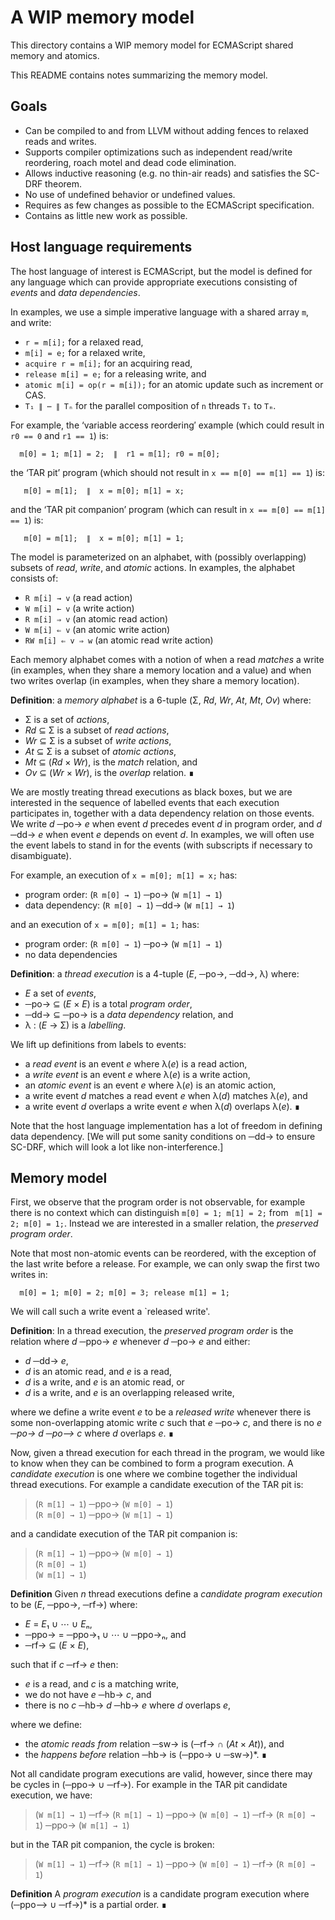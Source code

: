# A WIP memory model

This directory contains a WIP memory model for ECMAScript shared memory and atomics.

This README contains notes summarizing the memory model.

## Goals

* Can be compiled to and from LLVM without adding fences to relaxed reads and writes.
* Supports compiler optimizations such as independent read/write reordering, roach motel and dead code elimination.
* Allows inductive reasoning (e.g. no thin-air reads) and satisfies the SC-DRF theorem.
* No use of undefined behavior or undefined values.
* Requires as few changes as possible to the ECMAScript specification.
* Contains as little new work as possible.

## Host language requirements

The host language of interest is ECMAScript, but the model is defined for
any language which can provide appropriate executions consisting of
*events* and *data dependencies*.

In examples, we use a simple imperative language with a shared array `m`, and write:

* `r = m[i];` for a relaxed read,
* `m[i] = e;` for a relaxed write,
* `acquire r = m[i];` for an acquiring read,
* `release m[i] = e;` for a releasing write, and
* `atomic m[i] = op(r = m[i]);` for an atomic update such as increment or CAS.
* `T₁ ∥ ⋯ ∥ Tₙ` for the parallel composition of `n` threads `T₁` to `Tₘ`.

For example, the ‘variable access reordering′ example (which could result in `r0 == 0` and `r1 == 1`) is:
```
  m[0] = 1; m[1] = 2;  ∥  r1 = m[1]; r0 = m[0];
```
the ‘TAR pit’ program (which should not result in `x == m[0] == m[1] == 1`) is:
```
   m[0] = m[1];  ∥  x = m[0]; m[1] = x;
```
and the ‘TAR pit companion’ program (which can result in `x == m[0] == m[1] == 1`) is:
```
   m[0] = m[1];  ∥  x = m[0]; m[1] = 1;
```

The model is parameterized on an alphabet, with (possibly overlapping) subsets of *read*,
*write*, and *atomic* actions. In examples, the alphabet consists of:

* `R m[i] → v` (a read action)
* `W m[i] ← v` (a write action)
* `R m[i] ⇒ v` (an atomic read action)
* `W m[i] ⇐ v` (an atomic write action)
* `RW m[i] ⇐ v ⇒ w` (an atomic read write action)

Each memory alphabet comes with a notion of when a read *matches* a write
(in examples, when they share a memory location and a value) and when
two writes overlap (in examples, when they share a memory location).

**Definition**: a *memory alphabet* is a 6-tuple (Σ, *Rd*, *Wr*, *At*, *Mt*, *Ov*) where:
* Σ is a set of *actions*,
* *Rd* ⊆ Σ is a subset of *read actions*,
* *Wr* ⊆ Σ is a subset of *write actions*,
* *At* ⊆ Σ is a subset of *atomic actions*,
* *Mt* ⊆ (*Rd* × *Wr*), is the *match* relation, and
* *Ov* ⊆ (*Wr* × *Wr*), is the *overlap* relation. ∎

We are mostly treating thread executions as black boxes, but we are
interested in the sequence of labelled events that each execution
participates in, together with a data dependency relation on those
events.  We write *d* ─po→ *e* when event *d* precedes event *d* in
program order, and *d* ─dd→ *e* when event *e* depends on event *d*.
In examples, we will often use the event labels to stand in for the events
(with subscripts if necessary to disambiguate).

For example, an execution of `x = m[0]; m[1] = x;` has:

* program order: (`R m[0] → 1`) ─po→ (`W m[1] → 1`) 
* data dependency: (`R m[0] → 1`) ─dd→ (`W m[1] → 1`) 

and an execution of `x = m[0]; m[1] = 1;` has:

* program order: (`R m[0] → 1`) ─po→ (`W m[1] → 1`) 
* no data dependencies

**Definition**: a *thread execution* is a 4-tuple (*E*, ─po→, ─dd→, λ) where:

* *E* a set of *events*,
* ─po→ ⊆ (*E* × *E*) is a total *program order*,
* ─dd→ ⊆ ─po→ is a *data dependency* relation, and
* λ : (*E* → Σ) is a *labelling*.

We lift up definitions from labels to events:

* a *read event* is an event *e* where λ(*e*) is a read action,
* a *write event* is an event *e* where λ(*e*) is a write action,
* an *atomic event* is an event *e* where λ(*e*) is an atomic action,
* a write event *d* matches a read event *e* when λ(*d*) matches λ(*e*), and
* a write event *d* overlaps a write event *e* when λ(*d*) overlaps λ(*e*). ∎

Note that the host language implementation has a lot of freedom in defining data dependency.
[We will put some sanity conditions on ─dd→ to ensure SC-DRF, which will look
a lot like non-interference.]

## Memory model

First, we observe that the program order is not observable, for example there is no
context which can distinguish `m[0] = 1; m[1] = 2;` from ` m[1] = 2; m[0] = 1;`.
Instead we are interested in a smaller relation, the *preserved program order*.

Note that most non-atomic events can be reordered, with the exception of the
last write before a release. For example, we can only swap the first two writes
in:
```
  m[0] = 1; m[0] = 2; m[0] = 3; release m[1] = 1;
```
We will call such a write event a `released write'.

**Definition**: In a thread execution, the *preserved program order* is the relation
where *d* ─ppo→ *e* whenever *d* ─po→ *e* and either:

* *d* ─dd→ *e*,
* *d* is an atomic read, and *e* is a read,
* *d* is a write, and *e* is an atomic read, or
* *d* is a write, and *e* is an overlapping released write,

where we define a write event *e* to be a *released write* whenever
there is some non-overlapping atomic write *c* such that *e* ─po→ *c*,
and there is no *e ─po→ d ─po⟶ c* where *d* overlaps *e*. ∎

Now, given a thread execution for each thread in the program,
we would like to know when they can be combined to form a program
execution. A *candidate execution* is one where we combine together
the individual thread executions. For example a candidate execution of the TAR pit is:

>  (`R m[1] → 1`) ─ppo→ (`W m[0] → 1`)  
>  (`R m[0] → 1`) ─ppo→ (`W m[1] → 1`)  

and a candidate execution of the TAR pit companion is:

>  (`R m[1] → 1`) ─ppo→ (`W m[0] → 1`)  
>  (`R m[0] → 1`)  
>  (`W m[1] → 1`)  

**Definition** Given *n* thread executions define a *candidate program execution* to be
(*E*, ─ppo→, ─rf→) where:

* *E* = *E*₁ ∪ ⋯ ∪ *E*ₙ,
* ─ppo→ = ─ppo→₁ ∪ ⋯ ∪ ─ppo→ₙ, and
* ─rf→ ⊆ (*E* × *E*),

such that if *c* ─rf→ *e* then:

* *e* is a read, and *c* is a matching write,
* we do not have *e* ─hb→ *c*, and
* there is no *c* ─hb→ *d* ─hb→ *e* where *d* overlaps *e*, 

where we define:

* the *atomic reads from* relation ─sw→ is (─rf→ ∩ (*At* × *At*)), and
* the *happens before* relation ─hb→ is (─ppo→ ∪ ─sw→)*. ∎

Not all candidate program executions are valid, however, since there may be cycles in (─ppo→ ∪ ─rf→).
For example in the TAR pit candidate execution, we have:

>  (`W m[1] → 1`) ─rf→ (`R m[1] → 1`) ─ppo→ (`W m[0] → 1`) ─rf→ (`R m[0] → 1`) ─ppo→ (`W m[1] → 1`)

but in the TAR pit companion, the cycle is broken:

>  (`W m[1] → 1`) ─rf→ (`R m[1] → 1`) ─ppo→ (`W m[0] → 1`) ─rf→ (`R m[0] → 1`)

**Definition** A *program execution* is a candidate program execution where
  (─ppo⟶ ∪ ─rf→)* is a partial order. ∎


